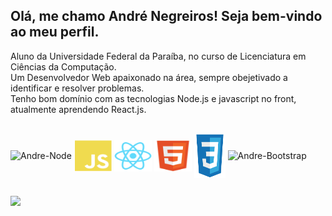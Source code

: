 ## Olá, me chamo André Negreiros! Seja bem-vindo ao meu perfil.

Aluno da Universidade Federal da Paraíba, no curso de Licenciatura em Ciências da Computação.
<br>
Um Desenvolvedor Web apaixonado na área, sempre obejetivado a identificar e resolver problemas.
<br>
Tenho bom domínio com as tecnologias Node.js e javascript no front, atualmente aprendendo React.js.

<div style="display: inline_block"><br>
  <img align="center" alt="Andre-Node" height="100" width="70" src="https://cdn.jsdelivr.net/gh/devicons/devicon@latest/icons/nodejs/nodejs-original-wordmark.svg">
  <img align="center" alt="Andre-Js" height="50" width="60" src="https://raw.githubusercontent.com/devicons/devicon/master/icons/javascript/javascript-plain.svg">
  <img align="center" alt="Andre-React" height="50" width="60" src="https://raw.githubusercontent.com/devicons/devicon/master/icons/react/react-original.svg">
  <img align="center" alt="Andre-HTML" height="50" width="60" src="https://raw.githubusercontent.com/devicons/devicon/master/icons/html5/html5-original.svg">
  <img align="center" alt="Andre-CSS" height="70" width="50" src="https://raw.githubusercontent.com/devicons/devicon/master/icons/css3/css3-original.svg">
  <img align="center" alt="Andre-Bootstrap" height="65" width="55" src="https://cdn.jsdelivr.net/gh/devicons/devicon@latest/icons/bootstrap/bootstrap-original.svg" />
</div>
  
  ##
 
<div> 
  <a href="https://www.linkedin.com/in/andre-negreiros-9bb926235" target="_blank"><img src="https://img.shields.io/badge/-LinkedIn-%230077B5?style=for-the-badge&logo=linkedin&logoColor=white" target="_blank"></a> 
  
</div>
